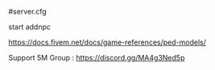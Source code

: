 #server.cfg

start addnpc

https://docs.fivem.net/docs/game-references/ped-models/

Support 5M Group : https://discord.gg/MA4g3Ned5p
